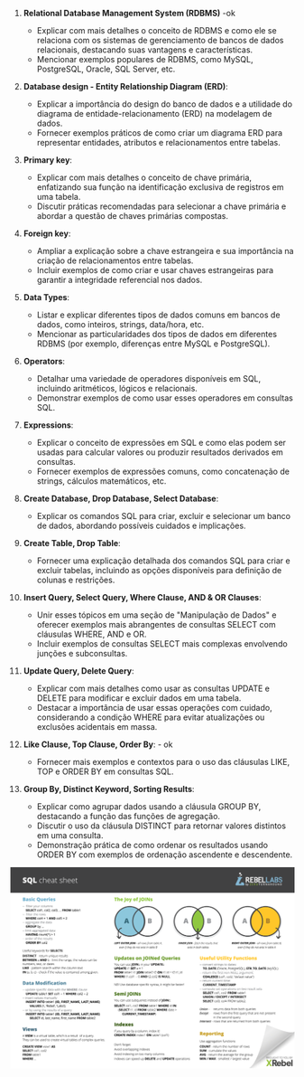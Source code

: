 
1. **Relational Database Management System (RDBMS)** -ok
    - Explicar com mais detalhes o conceito de RDBMS e como ele se relaciona com os sistemas de gerenciamento de bancos de dados relacionais, destacando suas vantagens e características.
    - Mencionar exemplos populares de RDBMS, como MySQL, PostgreSQL, Oracle, SQL Server, etc.
    
2. **Database design - Entity Relationship Diagram (ERD)**:  
    - Explicar a importância do design do banco de dados e a utilidade do diagrama de entidade-relacionamento (ERD) na modelagem de dados.
    - Fornecer exemplos práticos de como criar um diagrama ERD para representar entidades, atributos e relacionamentos entre tabelas.
    
3. **Primary key**:
    - Explicar com mais detalhes o conceito de chave primária, enfatizando sua função na identificação exclusiva de registros em uma tabela.
    - Discutir práticas recomendadas para selecionar a chave primária e abordar a questão de chaves primárias compostas.
    
4. **Foreign key**:
    - Ampliar a explicação sobre a chave estrangeira e sua importância na criação de relacionamentos entre tabelas.
    - Incluir exemplos de como criar e usar chaves estrangeiras para garantir a integridade referencial nos dados.
    
5. **Data Types**:
    - Listar e explicar diferentes tipos de dados comuns em bancos de dados, como inteiros, strings, data/hora, etc.
    - Mencionar as particularidades dos tipos de dados em diferentes RDBMS (por exemplo, diferenças entre MySQL e PostgreSQL).
    
6. **Operators**:
    - Detalhar uma variedade de operadores disponíveis em SQL, incluindo aritméticos, lógicos e relacionais.
    - Demonstrar exemplos de como usar esses operadores em consultas SQL.
    
7. **Expressions**:
    - Explicar o conceito de expressões em SQL e como elas podem ser usadas para calcular valores ou produzir resultados derivados em consultas.
    - Fornecer exemplos de expressões comuns, como concatenação de strings, cálculos matemáticos, etc.
    
8. **Create Database, Drop Database, Select Database**:
    - Explicar os comandos SQL para criar, excluir e selecionar um banco de dados, abordando possíveis cuidados e implicações.
    
9. **Create Table, Drop Table**:
    - Fornecer uma explicação detalhada dos comandos SQL para criar e excluir tabelas, incluindo as opções disponíveis para definição de colunas e restrições.
    
10. **Insert Query, Select Query, Where Clause, AND & OR Clauses**:
    - Unir esses tópicos em uma seção de "Manipulação de Dados" e oferecer exemplos mais abrangentes de consultas SELECT com cláusulas WHERE, AND e OR.
    - Incluir exemplos de consultas SELECT mais complexas envolvendo junções e subconsultas.
    
11. **Update Query, Delete Query**:
    - Explicar com mais detalhes como usar as consultas UPDATE e DELETE para modificar e excluir dados em uma tabela.
    - Destacar a importância de usar essas operações com cuidado, considerando a condição WHERE para evitar atualizações ou exclusões acidentais em massa.
    
12. **Like Clause, Top Clause, Order By**: - ok
    - Fornecer mais exemplos e contextos para o uso das cláusulas LIKE, TOP e ORDER BY em consultas SQL.
    
13. **Group By, Distinct Keyword, Sorting Results**:
    - Explicar como agrupar dados usando a cláusula GROUP BY, destacando a função das funções de agregação.
    - Discutir o uso da cláusula DISTINCT para retornar valores distintos em uma consulta.
    - Demonstração prática de como ordenar os resultados usando ORDER BY com exemplos de ordenação ascendente e descendente.


![sql-cheat-sheet.png](..%2Fassets%2Fsql-cheat-sheet.png)